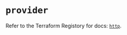 # `provider`

Refer to the Terraform Registory for docs: [`http`](https://registry.terraform.io/providers/hashicorp/http/3.2.1/docs).
